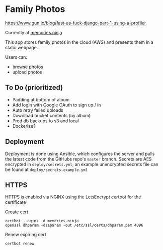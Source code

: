 # Family Photos

https://www.gun.io/blog/fast-as-fuck-django-part-1-using-a-profiler

Currently at [memories.ninja](https://memories.ninja)

This app stores family photos in the cloud (AWS) and presents them in a static webpage.

Users can:

* browse photos
* upload photos


## To Do (prioritized)

* Padding at bottom of album
* Add login with Google OAuth to sign up / in
* Auto retry failed uploads
* Download bucket contents (by album)
* Prod db backups to s3 and local
* Dockerize?

## Deployment

Deployment is done using Ansible, which configures the server and pulls the latest code from the GitHubs repo's `master` branch. Secrets are AES encrypted in `deploy/secrets.yml`, an example unencrypted secrets file can be found at `deploy/secrets.example.yml`


## HTTPS

HTTPS is enabled via NGINX using the LetsEncrypt certbot for the certificate

Create cert

    certbot --nginx -d memories.ninja
    openssl dhparam -dsaparam -out /etc/ssl/certs/dhparam.pem 4096

Renew expiring cert

    certbot renew
